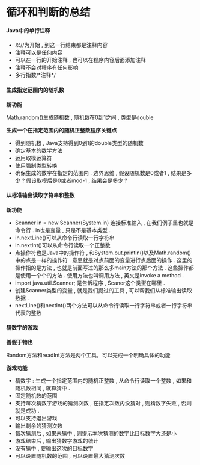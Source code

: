# 循环和判断的总结

#### Java中的单行注释

* 以//为开始 , 到这一行结束都是注释内容
* 注释可以是任何内容
* 可以在一行的开始注释 , 也可以在程序内容后面添加注释
* 注释不会对程序有任何影响
* 多行指数/\*注释\*/

#### 生成指定范围内的随机数

**新功能**

Math.random\(\)生成随机数 , 随机数在0到1之间 , 类型是double

**生成一个在指定范围内的随机正整数程序关键点**

* 得到随机数 , Java支持得到0到1的double类型的随机数
* 确定基本的数学方法
* 运用取模运算符
* 使用强制类型转换
* 确保生成的数字在指定的范围内 . 边界思维 , 假设随机数是0或者1 , 结果是多少 ? 假设取模后是0或者mod-1 , 结果会是多少 ?

#### 从标准输出读取字符串和整数

**新功能**

* Scanner in = new Scanner\(System.in\) 连接标准输入 , 在我们例子里也就是命令行 . in也是变量 , 只是不是基本类型 . 
* in.nextLine\(\)可以从命令行读取一行字符串
* in.nextInt\(\)可以从命令行读取一个正整数
* 点操作符也是Java中的操作符 , 和System.out.println\(\)以及Math.random\(\)中的点是一样的操作符 . 意思就是对点前面的变量进行点后面的操作 . 这里的操作指的是方法 , 也就是前面写过的那么多main方法的那个方法 . 这些操作都是使用一个个的方法 . 使用方法也叫调用方法 , 英文是invoke a method . 
* import java.util.Scanner; 是告诉程序 , Scaner这个类型在哪里 . 
* 创建Scanner类型的变量 , 就是我们提过的工具 , 可以帮我们从标准输出读取数据 . 
* nextLine\(\)和nextInt\(\)两个方法可以从命令行读取一行字符串或者一行字符串代表的整数

#### 猜数字的游戏

**善假于物也**

Random方法和readInt方法是两个工具，可以完成一个明确具体的功能

**游戏功能**

* 猜数字 : 生成一个指定范围内的随机正整数 , 从命令行读取一个整数 , 如果和随机数相同 , 就算猜中 . 
* 固定随机数的范围
* 支持每次猜数字游戏的猜测次数 , 在指定次数内没猜对 , 则猜数字失败 , 否则就是成功 . 
* 可以支持退出游戏
* 输出剩余的猜测次数
* 每次猜测后 , 如果未猜中 , 则提示本次猜测的数字比目标数字大还是小
* 游戏结束后 , 输出猜数字游戏的统计
* 没有猜中 , 要输出这次的目标数字
* 可以设置随机数的范围 , 可以设置最大猜测次数



